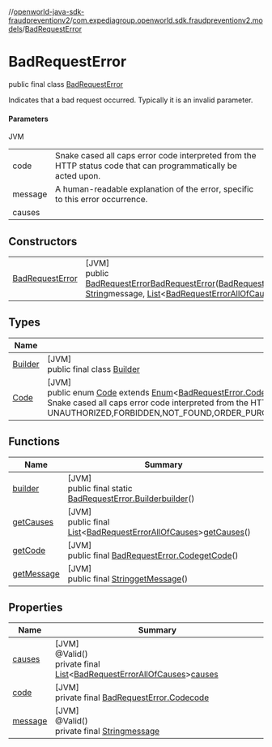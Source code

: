 //[openworld-java-sdk-fraudpreventionv2](../../../index.md)/[com.expediagroup.openworld.sdk.fraudpreventionv2.models](../index.md)/[BadRequestError](index.md)

# BadRequestError

public final class [BadRequestError](index.md)

Indicates that a bad request occurred. Typically it is an invalid parameter.

#### Parameters

JVM

| | |
|---|---|
| code | Snake cased all caps error code interpreted from the HTTP status code that can programmatically be acted upon. |
| message | A human-readable explanation of the error, specific to this error occurrence. |
| causes |

## Constructors

| | |
|---|---|
| [BadRequestError](-bad-request-error.md) | [JVM]<br>public [BadRequestError](index.md)[BadRequestError](-bad-request-error.md)([BadRequestError.Code](-code/index.md)code, [String](https://docs.oracle.com/javase/8/docs/api/java/lang/String.html)message, [List](https://docs.oracle.com/javase/8/docs/api/java/util/List.html)&lt;[BadRequestErrorAllOfCauses](../-bad-request-error-all-of-causes/index.md)&gt;causes) |

## Types

| Name | Summary |
|---|---|
| [Builder](-builder/index.md) | [JVM]<br>public final class [Builder](-builder/index.md) |
| [Code](-code/index.md) | [JVM]<br>public enum [Code](-code/index.md) extends [Enum](https://docs.oracle.com/javase/8/docs/api/java/lang/Enum.html)&lt;[BadRequestError.Code](-code/index.md)&gt;<br>Snake cased all caps error code interpreted from the HTTP status code that can programmatically be acted upon. Values: UNAUTHORIZED,FORBIDDEN,NOT_FOUND,ORDER_PURCHASE_UPDATE_NOT_FOUND,TOO_MANY_REQUESTS,INTERNAL_SERVER_ERROR,BAD_GATEWAY,RETRYABLE_ORDER_PURCHASE_SCREEN_FAILURE,RETRYABLE_ORDER_PURCHASE_UPDATE_FAILURE,GATEWAY_TIMEOUT,BAD_REQUEST |

## Functions

| Name | Summary |
|---|---|
| [builder](builder.md) | [JVM]<br>public final static [BadRequestError.Builder](-builder/index.md)[builder](builder.md)() |
| [getCauses](get-causes.md) | [JVM]<br>public final [List](https://docs.oracle.com/javase/8/docs/api/java/util/List.html)&lt;[BadRequestErrorAllOfCauses](../-bad-request-error-all-of-causes/index.md)&gt;[getCauses](get-causes.md)() |
| [getCode](get-code.md) | [JVM]<br>public final [BadRequestError.Code](-code/index.md)[getCode](get-code.md)() |
| [getMessage](get-message.md) | [JVM]<br>public final [String](https://docs.oracle.com/javase/8/docs/api/java/lang/String.html)[getMessage](get-message.md)() |

## Properties

| Name | Summary |
|---|---|
| [causes](index.md#-164997429%2FProperties%2F-1883119931) | [JVM]<br>@Valid()<br>private final [List](https://docs.oracle.com/javase/8/docs/api/java/util/List.html)&lt;[BadRequestErrorAllOfCauses](../-bad-request-error-all-of-causes/index.md)&gt;[causes](index.md#-164997429%2FProperties%2F-1883119931) |
| [code](index.md#1428156776%2FProperties%2F-1883119931) | [JVM]<br>private final [BadRequestError.Code](-code/index.md)[code](index.md#1428156776%2FProperties%2F-1883119931) |
| [message](index.md#1135902622%2FProperties%2F-1883119931) | [JVM]<br>@Valid()<br>private final [String](https://docs.oracle.com/javase/8/docs/api/java/lang/String.html)[message](index.md#1135902622%2FProperties%2F-1883119931) |
